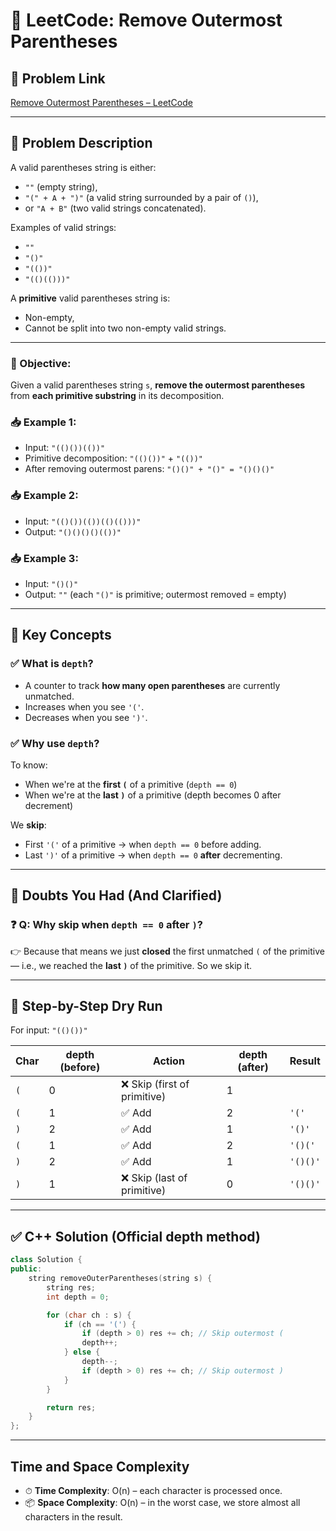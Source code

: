 # 🧠 LeetCode: Remove Outermost Parentheses

## 🔗 Problem Link
[Remove Outermost Parentheses – LeetCode](https://leetcode.com/problems/remove-outermost-parentheses/)

---

## 📄 Problem Description

A valid parentheses string is either:

- `""` (empty string),
- `"(" + A + ")"` (a valid string surrounded by a pair of `()`),
- or `"A + B"` (two valid strings concatenated).

Examples of valid strings:
- `""`
- `"()"`
- `"(())"`
- `"(()(()))"`

A **primitive** valid parentheses string is:
- Non-empty,
- Cannot be split into two non-empty valid strings.

---

### 🎯 Objective:
Given a valid parentheses string `s`, **remove the outermost parentheses** from **each primitive substring** in its decomposition.

### 📥 Example 1:
- Input: `"(()())(())"`
- Primitive decomposition: `"(()())"` + `"(())"`
- After removing outermost parens: `"()()" + "()" = "()()()"`

### 📥 Example 2:
- Input: `"(()())(())(()(()))"`
- Output: `"()()()()(())"`

### 📥 Example 3:
- Input: `"()()"`
- Output: `""` (each `"()"` is primitive; outermost removed = empty)

---

## 🧠 Key Concepts

### ✅ What is `depth`?
- A counter to track **how many open parentheses** are currently unmatched.
- Increases when you see `'('`.
- Decreases when you see `')'`.

### ✅ Why use `depth`?
To know:
- When we're at the **first `(`** of a primitive (`depth == 0`)
- When we're at the **last `)`** of a primitive (depth becomes 0 after decrement)

We **skip**:
- First `'('` of a primitive → when `depth == 0` before adding.
- Last `')'` of a primitive → when `depth == 0` **after** decrementing.

---

## 🤔 Doubts You Had (And Clarified)

### ❓ Q: Why skip when `depth == 0` after `)`?
👉 Because that means we just **closed** the first unmatched `(` of the primitive — i.e., we reached the **last `)`** of the primitive. So we skip it.

---

## 🔄 Step-by-Step Dry Run

For input: `"(()())"`

| Char | depth (before) | Action                          | depth (after) | Result  |
|------|----------------|----------------------------------|----------------|---------|
| `(`  | 0              | ❌ Skip (first of primitive)     | 1              |         |
| `(`  | 1              | ✅ Add                           | 2              | `'('`   |
| `)`  | 2              | ✅ Add                           | 1              | `'()'`  |
| `(`  | 1              | ✅ Add                           | 2              | `'()('` |
| `)`  | 2              | ✅ Add                           | 1              | `'()()'`|
| `)`  | 1              | ❌ Skip (last of primitive)      | 0              | `'()()'`|

---

## ✅ C++ Solution (Official depth method)

```cpp
class Solution {
public:
    string removeOuterParentheses(string s) {
        string res;
        int depth = 0;

        for (char ch : s) {
            if (ch == '(') {
                if (depth > 0) res += ch; // Skip outermost (
                depth++;
            } else {
                depth--;
                if (depth > 0) res += ch; // Skip outermost )
            }
        }

        return res;
    }
};
```
---

## Time and Space Complexity
- ⏱ **Time Complexity**: O(n) – each character is processed once.
- 📦 **Space Complexity**: O(n) – in the worst case, we store almost all characters in the result.
